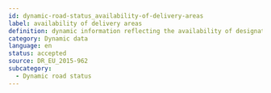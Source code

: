 ```yaml
---
id: dynamic-road-status_availability-of-delivery-areas
label: availability of delivery areas
definition: dynamic information reflecting the availability of designated places along a road network reserved for loading/unloading operations.
category: Dynamic data
language: en
status: accepted
source: DR_EU_2015-962
subcategory:
  - Dynamic road status
---
```


